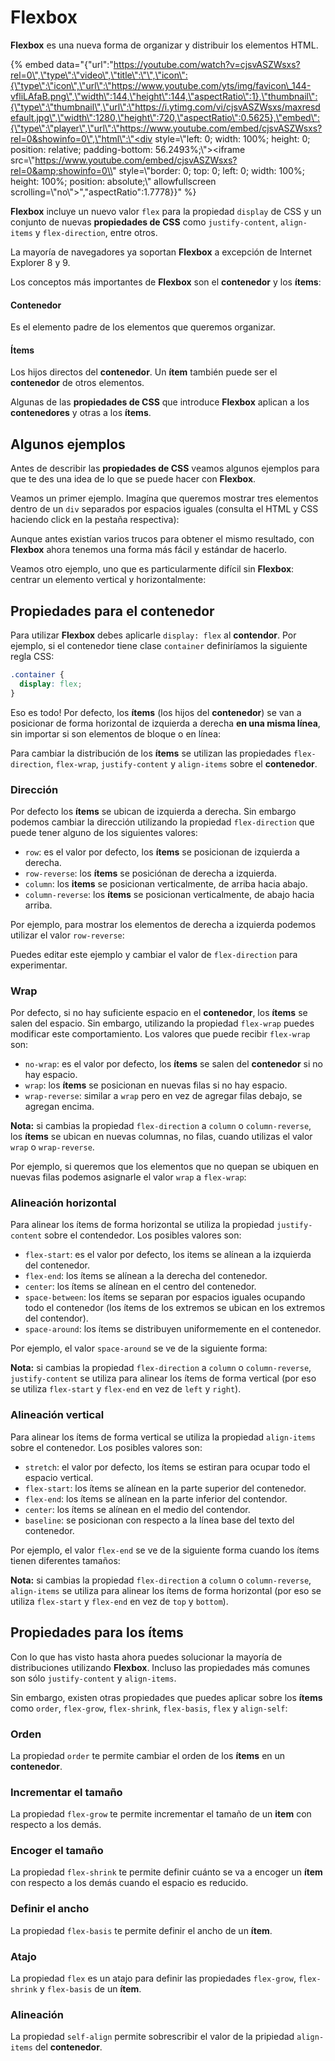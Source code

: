 # Flexbox

**Flexbox** es una nueva forma de organizar y distribuir los elementos HTML.

{% embed data="{\"url\":\"https://youtube.com/watch?v=cjsvASZWsxs?rel=0\",\"type\":\"video\",\"title\":\"\",\"icon\":{\"type\":\"icon\",\"url\":\"https://www.youtube.com/yts/img/favicon\_144-vfliLAfaB.png\",\"width\":144,\"height\":144,\"aspectRatio\":1},\"thumbnail\":{\"type\":\"thumbnail\",\"url\":\"https://i.ytimg.com/vi/cjsvASZWsxs/maxresdefault.jpg\",\"width\":1280,\"height\":720,\"aspectRatio\":0.5625},\"embed\":{\"type\":\"player\",\"url\":\"https://www.youtube.com/embed/cjsvASZWsxs?rel=0&showinfo=0\",\"html\":\"<div style=\\"left: 0; width: 100%; height: 0; position: relative; padding-bottom: 56.2493%;\\"><iframe src=\\"https://www.youtube.com/embed/cjsvASZWsxs?rel=0&amp;showinfo=0\\" style=\\"border: 0; top: 0; left: 0; width: 100%; height: 100%; position: absolute;\\" allowfullscreen scrolling=\\"no\\"></iframe></div>\",\"aspectRatio\":1.7778}}" %}

**Flexbox** incluye un nuevo valor `flex` para la propiedad `display` de CSS y un conjunto de nuevas **propiedades de CSS** como `justify-content`, `align-items` y `flex-direction`, entre otros.

La mayoría de navegadores ya soportan **Flexbox** a excepción de Internet Explorer 8 y 9.

Los conceptos más importantes de **Flexbox** son el **contenedor** y los **ítems**:

#### Contenedor

Es el elemento padre de los elementos que queremos organizar.

#### Ítems

Los hijos directos del **contenedor**. Un **ítem** también puede ser el **contenedor** de otros elementos.

Algunas de las **propiedades de CSS** que introduce **Flexbox** aplican a los **contenedores** y otras a los **ítems**.

## Algunos ejemplos

Antes de describir las **propiedades de CSS** veamos algunos ejemplos para que te des una idea de lo que se puede hacer con **Flexbox**.

Veamos un primer ejemplo. Imagína que queremos mostrar tres elementos dentro de un `div` separados por espacios iguales \(consulta el HTML y CSS haciendo click en la pestaña respectiva\):   


Aunque antes existían varios trucos para obtener el mismo resultado, con **Flexbox** ahora tenemos una forma más fácil y estándar de hacerlo.

Veamos otro ejemplo, uno que es particularmente difícil sin **Flexbox**: centrar un elemento vertical y horizontalmente:

## Propiedades para el contenedor

Para utilizar **Flexbox** debes aplicarle `display: flex` al **contendor**. Por ejemplo, si el contenedor tiene clase `container` definiríamos la siguiente regla CSS:

```css
.container {
  display: flex;
}
```

Eso es todo! Por defecto, los **ítems** \(los hijos del **contenedor**\) se van a posicionar de forma horizontal de izquierda a derecha **en una misma línea**, sin importar si son elementos de bloque o en línea:

Para cambiar la distribución de los **ítems** se utilizan las propiedades `flex-direction`, `flex-wrap`, `justify-content` y `align-items` sobre el **contenedor**.

### Dirección

Por defecto los **ítems** se ubican de izquierda a derecha. Sin embargo podemos cambiar la dirección utilizando la propiedad `flex-direction` que puede tener alguno de los siguientes valores:

* `row`: es el valor por defecto, los **ítems** se posicionan de izquierda a derecha.
* `row-reverse`: los **ítems** se posiciónan de derecha a izquierda.
* `column`: los **items** se posicionan verticalmente, de arriba hacia abajo.
* `column-reverse`: los **ítems** se posicionan verticalmente, de abajo hacia arriba.

Por ejemplo, para mostrar los elementos de derecha a izquierda podemos utilizar el valor `row-reverse`:

Puedes editar este ejemplo y cambiar el valor de `flex-direction` para experimentar.

### Wrap

Por defecto, si no hay suficiente espacio en el **contenedor**, los **ítems** se salen del espacio. Sin embargo, utilizando la propiedad `flex-wrap` puedes modificar este comportamiento. Los valores que puede recibir `flex-wrap` son:

* `no-wrap`: es el valor por defecto, los **ítems** se salen del **contenedor** si no hay espacio.
* `wrap`: los **ítems** se posicionan en nuevas filas si no hay espacio.
* `wrap-reverse`: similar a `wrap` pero en vez de agregar filas debajo, se agregan encima.

**Nota:** si cambias la propiedad `flex-direction` a `column` o `column-reverse`, los **ítems** se ubican en nuevas columnas, no filas, cuando utilizas el valor `wrap` o `wrap-reverse`.

Por ejemplo, si queremos que los elementos que no quepan se ubiquen en nuevas filas podemos asignarle el valor `wrap` a `flex-wrap`:   
 

### Alineación horizontal

Para alinear los ítems de forma horizontal se utiliza la propiedad `justify-content` sobre el contendedor. Los posibles valores son:

* `flex-start`: es el valor por defecto, los items se alínean a la izquierda del contenedor.
* `flex-end`: los ítems se alínean a la derecha del contenedor.
* `center`: los ítems se alínean en el centro del contenedor.
* `space-between`: los ítems se separan por espacios iguales ocupando todo el contenedor \(los ítems de los extremos se ubican en los extremos del contendor\).
* `space-around`: los ítems se distribuyen uniformemente en el contenedor.

Por ejemplo, el valor `space-around` se ve de la siguiente forma:

**Nota:** si cambias la propiedad `flex-direction` a `column` o `column-reverse`, `justify-content` se utiliza para alinear los ítems de forma vertical \(por eso se utiliza `flex-start` y `flex-end` en vez de `left` y `right`\).

### Alineación vertical

Para alinear los ítems de forma vertical se utiliza la propiedad `align-items` sobre el contenedor. Los posibles valores son:

* `stretch`: el valor por defecto, los ítems se estiran para ocupar todo el espacio vertical.
* `flex-start`: los ítems se alínean en la parte superior del contenedor.
* `flex-end`: los ítems se alínean en la parte inferior del contendor.
* `center`: los ítems se alínean en el medio del contendor.
* `baseline`: se posicionan con respecto a la línea base del texto del contenedor.

Por ejemplo, el valor `flex-end` se ve de la siguiente forma cuando los ítems tienen diferentes tamaños:

**Nota:** si cambias la propiedad `flex-direction` a `column` o `column-reverse`, `align-items` se utiliza para alinear los ítems de forma horizontal \(por eso se utiliza `flex-start` y `flex-end` en vez de `top` y `bottom`\).

## Propiedades para los ítems

Con lo que has visto hasta ahora puedes solucionar la mayoría de distribuciones utilizando **Flexbox**. Incluso las propiedades más comunes son sólo `justify-content` y `align-items`.

Sin embargo, existen otras propiedades que puedes aplicar sobre los **ítems** como `order`, `flex-grow`, `flex-shrink`, `flex-basis`, `flex` y `align-self`:

### Orden

La propiedad `order` te permite cambiar el orden de los **ítems** en un **contenedor**.

### Incrementar el tamaño

La propiedad `flex-grow` te permite incrementar el tamaño de un **item** con respecto a los demás.

### Encoger el tamaño

La propiedad `flex-shrink` te permite definir cuánto se va a encoger un **ítem** con respecto a los demás cuando el espacio es reducido.

### Definir el ancho

La propiedad `flex-basis` te permite definir el ancho de un **ítem**.

### Atajo

La propiedad `flex` es un atajo para definir las propiedades `flex-grow`, `flex-shrink` y `flex-basis` de un **ítem**.

### Alineación

La propiedad `self-align` permite sobrescribir el valor de la pripiedad `align-items` del **contenedor**.

